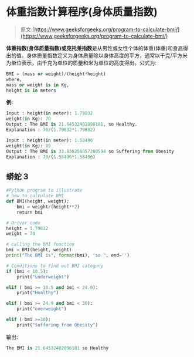 # 体重指数计算程序(身体质量指数)

> 原文:[https://www.geeksforgeeks.org/program-to-calculate-bmi/](https://www.geeksforgeeks.org/program-to-calculate-bmi/)

**体重指数(身体质量指数)**或**克托莱指数**是从男性或女性个体的体重(体重)和身高得出的值。身体质量指数定义为身体质量除以身体高度的平方，通常以千克/平方米为单位表示，由千克为单位的质量和米为单位的高度得出。公式为:

```py
BMI = (mass or weight)/(height*height)
where,
mass or weight is in Kg,
height is in meters
```

**例:**

```py
Input : height(in meter): 1.79832
weight(in Kg): 70
Output : The BMI is 21.64532402096181, so Healthy.
Explanation : 70/(1.79832*1.79832)

Input : height(in meter): 1.58496
weight(in Kg): 85
Output : The BMI is 33.836256857260594 so Suffering from Obesity
Explanation : 70/(1.58496*1.58496)
```

## 蟒蛇 3

```py
#Python program to illustrate
# how to calculate BMI
def BMI(height, weight):
    bmi = weight/(height**2)
    return bmi

# Driver code
height = 1.79832
weight = 70

# calling the BMI function
bmi = BMI(height, weight)
print("The BMI is", format(bmi), "so ", end='')

# Conditions to find out BMI category
if (bmi < 18.5):
    print("underweight")

elif ( bmi >= 18.5 and bmi < 24.9):
    print("Healthy")

elif ( bmi >= 24.9 and bmi < 30):
    print("overweight")

elif ( bmi >=30):
    print("Suffering from Obesity")
```

输出:

```py
The BMI is 21.64532402096181 so Healthy
```